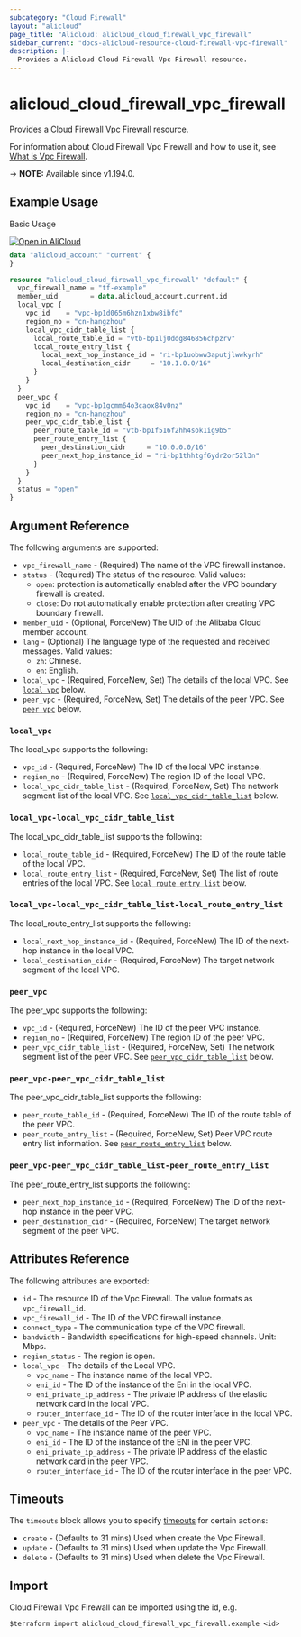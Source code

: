 ```yaml
---
subcategory: "Cloud Firewall"
layout: "alicloud"
page_title: "Alicloud: alicloud_cloud_firewall_vpc_firewall"
sidebar_current: "docs-alicloud-resource-cloud-firewall-vpc-firewall"
description: |-
  Provides a Alicloud Cloud Firewall Vpc Firewall resource.
---
```


# alicloud_cloud_firewall_vpc_firewall

Provides a Cloud Firewall Vpc Firewall resource.

For information about Cloud Firewall Vpc Firewall and how to use it, see [What is Vpc Firewall](https://www.alibabacloud.com/help/en/cloud-firewall/developer-reference/api-cloudfw-2017-12-07-createvpcfirewallconfigure).

-> **NOTE:** Available since v1.194.0.

## Example Usage

Basic Usage

<div style="display: block;margin-bottom: 40px;"><div class="oics-button" style="float: right;position: absolute;margin-bottom: 10px;">
  <a href="https://api.aliyun.com/terraform?resource=alicloud_cloud_firewall_vpc_firewall&exampleId=8fb2ff2c-239a-dc83-a522-95e488c8392a8702ef57&activeTab=example&spm=docs.r.cloud_firewall_vpc_firewall.0.8fb2ff2c23&intl_lang=EN_US" target="_blank">
    <img alt="Open in AliCloud" src="https://img.alicdn.com/imgextra/i1/O1CN01hjjqXv1uYUlY56FyX_!!6000000006049-55-tps-254-36.svg" style="max-height: 44px; max-width: 100%;">
  </a>
</div></div>

```terraform
data "alicloud_account" "current" {
}

resource "alicloud_cloud_firewall_vpc_firewall" "default" {
  vpc_firewall_name = "tf-example"
  member_uid        = data.alicloud_account.current.id
  local_vpc {
    vpc_id    = "vpc-bp1d065m6hzn1xbw8ibfd"
    region_no = "cn-hangzhou"
    local_vpc_cidr_table_list {
      local_route_table_id = "vtb-bp1lj0ddg846856chpzrv"
      local_route_entry_list {
        local_next_hop_instance_id = "ri-bp1uobww3aputjlwwkyrh"
        local_destination_cidr     = "10.1.0.0/16"
      }
    }
  }
  peer_vpc {
    vpc_id    = "vpc-bp1gcmm64o3caox84v0nz"
    region_no = "cn-hangzhou"
    peer_vpc_cidr_table_list {
      peer_route_table_id = "vtb-bp1f516f2hh4sok1ig9b5"
      peer_route_entry_list {
        peer_destination_cidr     = "10.0.0.0/16"
        peer_next_hop_instance_id = "ri-bp1thhtgf6ydr2or52l3n"
      }
    }
  }
  status = "open"
}
```

## Argument Reference

The following arguments are supported:

* `vpc_firewall_name` - (Required) The name of the VPC firewall instance.
* `status` - (Required) The status of the resource. Valid values:
  - `open`: protection is automatically enabled after the VPC boundary firewall is created.
  - `close`: Do not automatically enable protection after creating VPC boundary firewall.
* `member_uid` - (Optional, ForceNew) The UID of the Alibaba Cloud member account.
* `lang` - (Optional) The language type of the requested and received messages. Valid values:
  - `zh`: Chinese.
  - `en`: English.
* `local_vpc` - (Required, ForceNew, Set) The details of the local VPC. See [`local_vpc`](#local_vpc) below.
* `peer_vpc` - (Required, ForceNew, Set) The details of the peer VPC. See [`peer_vpc`](#peer_vpc) below.

### `local_vpc`

The local_vpc supports the following:

* `vpc_id` - (Required, ForceNew) The ID of the local VPC instance.
* `region_no` - (Required, ForceNew) The region ID of the local VPC.
* `local_vpc_cidr_table_list` - (Required, ForceNew, Set) The network segment list of the local VPC. See [`local_vpc_cidr_table_list`](#local_vpc-local_vpc_cidr_table_list) below.

### `local_vpc-local_vpc_cidr_table_list`

The local_vpc_cidr_table_list supports the following:

* `local_route_table_id` - (Required, ForceNew) The ID of the route table of the local VPC.
* `local_route_entry_list` - (Required, ForceNew, Set) The list of route entries of the local VPC. See [`local_route_entry_list`](#local_vpc-local_vpc_cidr_table_list-local_route_entry_list) below.

### `local_vpc-local_vpc_cidr_table_list-local_route_entry_list`

The local_route_entry_list supports the following:

* `local_next_hop_instance_id` - (Required, ForceNew) The ID of the next-hop instance in the local VPC.
* `local_destination_cidr` - (Required, ForceNew) The target network segment of the local VPC.

### `peer_vpc`

The peer_vpc supports the following:

* `vpc_id` - (Required, ForceNew) The ID of the peer VPC instance.
* `region_no` - (Required, ForceNew) The region ID of the peer VPC.
* `peer_vpc_cidr_table_list` - (Required, ForceNew, Set) The network segment list of the peer VPC. See [`peer_vpc_cidr_table_list`](#peer_vpc-peer_vpc_cidr_table_list) below.

### `peer_vpc-peer_vpc_cidr_table_list`

The peer_vpc_cidr_table_list supports the following:

* `peer_route_table_id` - (Required, ForceNew) The ID of the route table of the peer VPC.
* `peer_route_entry_list` - (Required, ForceNew, Set) Peer VPC route entry list information. See [`peer_route_entry_list`](#peer_vpc-peer_vpc_cidr_table_list-peer_route_entry_list) below.

### `peer_vpc-peer_vpc_cidr_table_list-peer_route_entry_list`

The peer_route_entry_list supports the following:

* `peer_next_hop_instance_id` - (Required, ForceNew) The ID of the next-hop instance in the peer VPC.
* `peer_destination_cidr` - (Required, ForceNew) The target network segment of the peer VPC.

## Attributes Reference

The following attributes are exported:
* `id` - The resource ID of the Vpc Firewall. The value formats as `vpc_firewall_id`.
* `vpc_firewall_id` - The ID of the VPC firewall instance.
* `connect_type` - The communication type of the VPC firewall.
* `bandwidth` - Bandwidth specifications for high-speed channels. Unit: Mbps.
* `region_status` - The region is open.
* `local_vpc` - The details of the Local VPC.
  * `vpc_name` - The instance name of the local VPC.
  * `eni_id` - The ID of the instance of the Eni in the local VPC.
  * `eni_private_ip_address` - The private IP address of the elastic network card in the local VPC.
  * `router_interface_id` - The ID of the router interface in the local VPC.
* `peer_vpc` - The details of the Peer VPC.
  * `vpc_name` - The instance name of the peer VPC.
  * `eni_id` - The ID of the instance of the ENI in the peer VPC.
  * `eni_private_ip_address` - The private IP address of the elastic network card in the peer VPC.
  * `router_interface_id` - The ID of the router interface in the peer VPC.

## Timeouts

The `timeouts` block allows you to specify [timeouts](https://www.terraform.io/docs/configuration-0-11/resources.html#timeouts) for certain actions:

* `create` - (Defaults to 31 mins) Used when create the Vpc Firewall.
* `update` - (Defaults to 31 mins) Used when update the Vpc Firewall.
* `delete` - (Defaults to 31 mins) Used when delete the Vpc Firewall.

## Import

Cloud Firewall Vpc Firewall can be imported using the id, e.g.

```shell
$terraform import alicloud_cloud_firewall_vpc_firewall.example <id>
```
